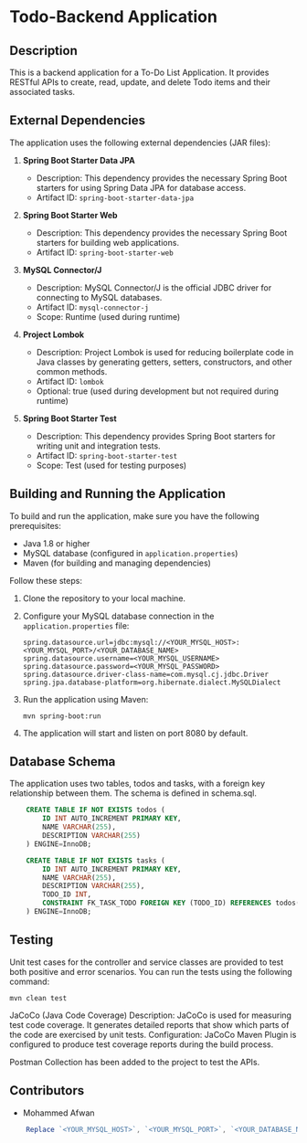 # Todo-Backend Application

## Description

This is a backend application for a To-Do List Application. It provides RESTful APIs to create, read, update, and delete Todo items and their associated tasks.

## External Dependencies

The application uses the following external dependencies (JAR files):

1. **Spring Boot Starter Data JPA**

   - Description: This dependency provides the necessary Spring Boot starters for using Spring Data JPA for database access.
   - Artifact ID: `spring-boot-starter-data-jpa`

2. **Spring Boot Starter Web**

   - Description: This dependency provides the necessary Spring Boot starters for building web applications.
   - Artifact ID: `spring-boot-starter-web`

3. **MySQL Connector/J**

   - Description: MySQL Connector/J is the official JDBC driver for connecting to MySQL databases.
   - Artifact ID: `mysql-connector-j`
   - Scope: Runtime (used during runtime)

4. **Project Lombok**

   - Description: Project Lombok is used for reducing boilerplate code in Java classes by generating getters, setters, constructors, and other common methods.
   - Artifact ID: `lombok`
   - Optional: true (used during development but not required during runtime)

5. **Spring Boot Starter Test**
   - Description: This dependency provides Spring Boot starters for writing unit and integration tests.
   - Artifact ID: `spring-boot-starter-test`
   - Scope: Test (used for testing purposes)

## Building and Running the Application

To build and run the application, make sure you have the following prerequisites:

- Java 1.8 or higher
- MySQL database (configured in `application.properties`)
- Maven (for building and managing dependencies)

Follow these steps:

1. Clone the repository to your local machine.

2. Configure your MySQL database connection in the `application.properties` file:

   ```properties
   spring.datasource.url=jdbc:mysql://<YOUR_MYSQL_HOST>:<YOUR_MYSQL_PORT>/<YOUR_DATABASE_NAME>
   spring.datasource.username=<YOUR_MYSQL_USERNAME>
   spring.datasource.password=<YOUR_MYSQL_PASSWORD>
   spring.datasource.driver-class-name=com.mysql.cj.jdbc.Driver
   spring.jpa.database-platform=org.hibernate.dialect.MySQLDialect
   ```

3. Run the application using Maven:
   ```shell
   mvn spring-boot:run
   ```
4. The application will start and listen on port 8080 by default.

## Database Schema

The application uses two tables, todos and tasks, with a foreign key relationship between them. The schema is defined in schema.sql.

```sql
    CREATE TABLE IF NOT EXISTS todos (
        ID INT AUTO_INCREMENT PRIMARY KEY,
        NAME VARCHAR(255),
        DESCRIPTION VARCHAR(255)
    ) ENGINE=InnoDB;

    CREATE TABLE IF NOT EXISTS tasks (
        ID INT AUTO_INCREMENT PRIMARY KEY,
        NAME VARCHAR(255),
        DESCRIPTION VARCHAR(255),
        TODO_ID INT,
        CONSTRAINT FK_TASK_TODO FOREIGN KEY (TODO_ID) REFERENCES todos(ID)
    ) ENGINE=InnoDB;
```

## Testing

Unit test cases for the controller and service classes are provided to test both positive and error scenarios. You can run the tests using the following command:

```shell
mvn clean test
```

JaCoCo (Java Code Coverage)
Description: JaCoCo is used for measuring test code coverage. It generates detailed reports that show which parts of the code are exercised by unit tests.
Configuration: JaCoCo Maven Plugin is configured to produce test coverage reports during the build process.

Postman Collection has been added to the project to test the APIs.

## Contributors

- Mohammed Afwan

```javascript
    Replace `<YOUR_MYSQL_HOST>`, `<YOUR_MYSQL_PORT>`, `<YOUR_DATABASE_NAME>`, `<YOUR_MYSQL_USERNAME>`, and `<YOUR_MYSQL_PASSWORD>` with the actual database connection details in your application.
```
